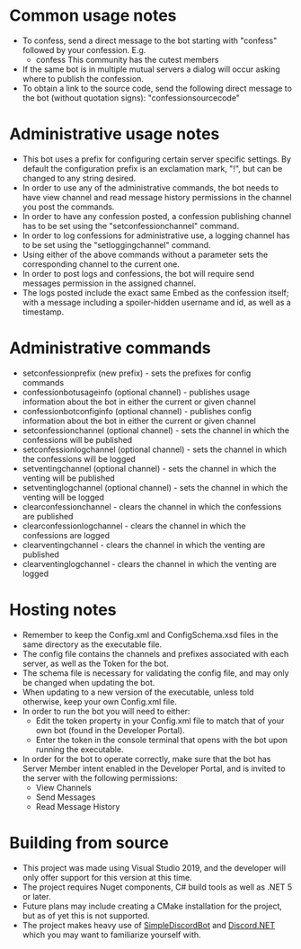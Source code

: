 # Common usage notes
* To confess, send a direct message to the bot starting with "confess" followed by your confession. E.g.
  * confess This community has the cutest members
* If the same bot is in multiple mutual servers a dialog will occur asking where to publish the confession.
* To obtain a link to the source code, send the following direct message to the bot (without quotation signs): "confessionsourcecode"

# Administrative usage notes
* This bot uses a prefix for configuring certain server specific settings. By default the configuration prefix is an exclamation mark, "!", but can be changed to any string desired.
* In order to use any of the administrative commands, the bot needs to have view channel and read message history permissions in the channel you post the commands.
* In order to have any confession posted, a confession publishing channel has to be set using the "setconfessionchannel" command.
* In order to log confessions for administrative use, a logging channel has to be set using the "setloggingchannel" command.
* Using either of the above commands without a parameter sets the corresponding channel to the current one.
* In order to post logs and confessions, the bot will require send messages permission in the assigned channel.
* The logs posted include the exact same Embed as the confession itself; with a message including a spoiler-hidden username and id, as well as a timestamp.

# Administrative commands
* setconfessionprefix (new prefix) - sets the prefixes for config commands
* confessionbotusageinfo (optional channel) - publishes usage information about the bot in either the current or given channel
* confessionbotconfiginfo (optional channel) - publishes config information about the bot in either the current or given channel
* setconfessionchannel (optional channel) - sets the channel in which the confessions will be published
* setconfessionlogchannel (optional channel) - sets the channel in which the confessions will be logged
* setventingchannel (optional channel) - sets the channel in which the venting will be published
* setventinglogchannel (optional channel) - sets the channel in which the venting will be logged
* clearconfessionchannel - clears the channel in which the confessions are published
* clearconfessionlogchannel - clears the channel in which the confessions are logged
* clearventingchannel - clears the channel in which the venting are published
* clearventinglogchannel - clears the channel in which the venting are logged

# Hosting notes
* Remember to keep the Config.xml and ConfigSchema.xsd files in the same directory as the executable file. 
* The config file contains the channels and prefixes associated with each server, as well as the Token for the bot.
* The schema file is necessary for validating the config file, and may only be changed when updating the bot.
* When updating to a new version of the executable, unless told otherwise, keep your own Config.xml file.
* In order to run the bot you will need to either:
  * Edit the token property in your Config.xml file to match that of your own bot (found in the Developer Portal).
  * Enter the token in the console terminal that opens with the bot upon running the executable.
* In order for the bot to operate correctly, make sure that the bot has Server Member intent enabled in the Developer Portal, and is invited to the server with the following permissions:
  * View Channels
  * Send Messages
  * Read Message History

# Building from source
* This project was made using Visual Studio 2019, and the developer will only offer support for this version at this time.
* The project requires Nuget components, C# build tools as well as .NET 5 or later.
* Future plans may include creating a CMake installation for the project, but as of yet this is not supported.
* The project makes heavy use of [SimpleDiscordBot](https://github.com/GoodGirlErica/SimpleBot) and [Discord.NET](https://github.com/discord-net/Discord.Net) which you may want to familiarize yourself with.
